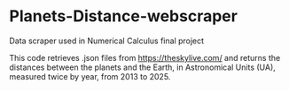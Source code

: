 # Planets-Distance-webscraper
Data scraper used in Numerical Calculus final project

This code retrieves .json files from https://theskylive.com/ and returns the distances between the planets and the Earth, in Astronomical Units (UA), measured twice by year, from 2013 to 2025.
